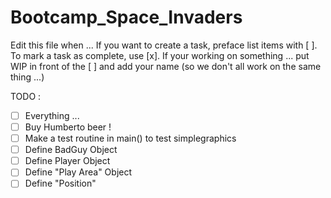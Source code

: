 # Bootcamp_Space_Invaders

Edit this file when ...
If you want to create a task, preface list items with [ ].
To mark a task as complete, use [x].
If your working on something ... put WIP in front of the [ ] and add your name (so we don't all work on the same thing ...)

TODO : 
- [ ] Everything ...
- [ ] Buy Humberto beer !
- [ ] Make a test routine in main() to test simplegraphics
- [ ] Define BadGuy Object
- [ ] Define Player Object
- [ ] Define "Play Area" Object
- [ ] Define "Position"
